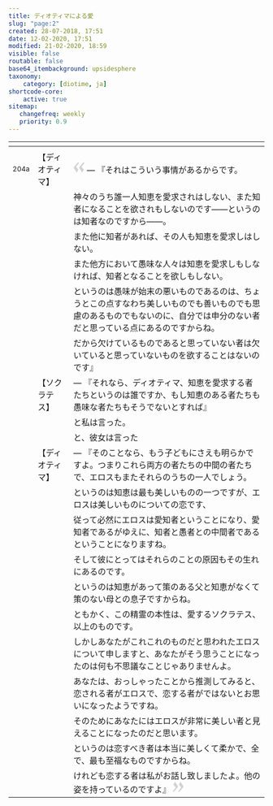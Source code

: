 ```yaml
---
title: ディオティマによる愛
slug: "page:2"
created: 28-07-2018, 17:51
date: 12-02-2020, 17:51
modified: 21-02-2020, 18:59
visible: false
routable: false
base64_itembackground: upsidesphere
taxonomy:
    category: [diotime, ja]
shortcode-core:
    active: true
sitemap:
   changefreq: weekly
   priority: 0.9
---
```


<div id="translation-text-rousi" markdown="1">

| <span hidden>hidden</span> | <span hidden>hidden</span> | <span hidden>hidden</span> |
| - | - | - |
|  | <span hidden>hidden</span> | <span hidden>hidden</span> |
| <sup>204a</sup> | 【ディオ<wbr>ティマ】 | <span><svg xmlns="http://www.w3.org/2000/svg" width="22px" height="22px" viewBox="0 0 78 78" fill="lightgrey" opacity="1"><path d="M76.5 9.0009L57.0898 32.605c-.88226 1.10283-.88226 1.54397-.88226 1.76454 0 1.10286 1.76455 3.30857 2.8674 4.632l13.0167 14.99877L61.50123 74.9545 50.4727 59.51456c-2.87047-3.97028-10.80793-15.88413-10.80793-19.19267 0-1.76458.6617-2.4263 6.6171-9.7051C60.8395 12.74754 63.04522 10.98297 70.98575 3.0455L76.5 9.00092zm-38.16172 0L18.9281 32.605c-.88228 1.10283-.88228 1.54397-.88228 1.76454 0 1.10286 1.76457 3.30857 2.86742 4.632L33.92688 54.0003 23.3395 74.9545 12.30793 59.51456C9.44053 55.54428 1.5 43.63043 1.5 40.3219c0-1.76458.6617-2.4263 6.6171-9.7051C22.67475 12.74754 24.88043 10.98297 32.82097 3.0455l5.51732 5.9554z"/></svg></span> — 『それはこういう事情があるからです。 |
|  |  | 神々のうち誰一人知恵を愛求されはしない、また知者になることを欲されもしないのです——というのは知者なのですから——。 |
|  |  | また他に知者があれば、その人も知恵を愛求しはしない。 |
|  |  | また他方において愚味な人々は知恵を愛求しもしなければ、知者となることを欲しもしない。 |
|  |  | というのは愚味が始末の悪いものであるのは、ちょうとこの点すなわち美しいものでも善いものでも思慮のあるものでもないのに、自分では申分のない者だと思っている点にあるのですからね。 |
|  |  | だから欠けているものであると思っていない者は欠いていると思っていないものを欲することはないのです』 |
|  | 【ソクラ<wbr>テス】 | — 『それなら、ディオティマ、知恵を愛求する者たちというのは誰ですか、もし知恵のある者たちも愚味な者たちもそうでないとすれば』 |
|  |  | と私は言った。 |
|  |  | と、彼女は言った |
|  | 【ディオ<wbr>ティマ】 | — 『そのことなら、もう子どもにさえも明らかですよ。つまりこれら両方の者たちの中間の者たちで、エロスもまたそれらのうちの一人でしょう。 |
|  |  | というのは知恵は最も美しいものの一つですが、エロスは美しいものについての恋です、 |
|  |  | 従って必然にエロスは愛知者ということになり、愛知者であるがゆえに、知者と愚者との中間者であるということになりますね。 |
|  |  | そして彼にとってはそれらのことの原因もその生れにあるのです。 |
|  |  | というのは知恵があって策のある父と知恵がなくて策のない母との息子ですからね。 |
|  |  | ともかく、この精霊の本性は、愛するソクラテス、以上のものです。 |
|  |  | しかしあなたがこれこれのものだと思われたエロスについて申しますと、あなたがそう思うことになったのは何も不思議なことじゃありませんよ。 |
|  |  | あなたは、おっしゃったことから推測してみると、恋される者がエロスで、恋する者がではないとお思いになったようですね。 |
|  |  | そのためにあなたにはエロスが非常に美しい者と見えることになったのだと思います。 |
|  |  | というのは恋すべき者は本当に美しくて柔かで、全で、最も至福なものですからね。 |
|  |  | けれども恋する者は私がお話し致しましたよ。他の姿を持っているのですよ』 <span><svg xmlns="http://www.w3.org/2000/svg" width="22px" height="22px" viewBox="0 0 78 78" fill="lightgrey" opacity="1"><path d="M1.5 68.9991L20.9102 45.395c.88226-1.10283.88226-1.54397.88226-1.76454 0-1.10286-1.76455-3.30857-2.8674-4.632L5.90836 23.9997 16.49877 3.0455 27.5273 18.48544c2.87047 3.97028 10.80793 15.88413 10.80793 19.19267 0 1.76458-.6617 2.4263-6.6171 9.7051C17.1605 65.25246 14.95478 67.01703 7.01425 74.9545L1.5 68.99908zm38.16172 0L59.0719 45.395c.88228-1.10283.88228-1.54397.88228-1.76454 0-1.10286-1.76457-3.30857-2.86742-4.632L44.07312 23.9997 54.6605 3.0455l11.03157 15.43992C68.55947 22.45572 76.5 34.36957 76.5 37.6781c0 1.76458-.6617 2.4263-6.6171 9.7051C55.32526 65.25246 53.11957 67.01703 45.17904 74.9545l-5.51732-5.9554z"/></svg></span> |

</div>